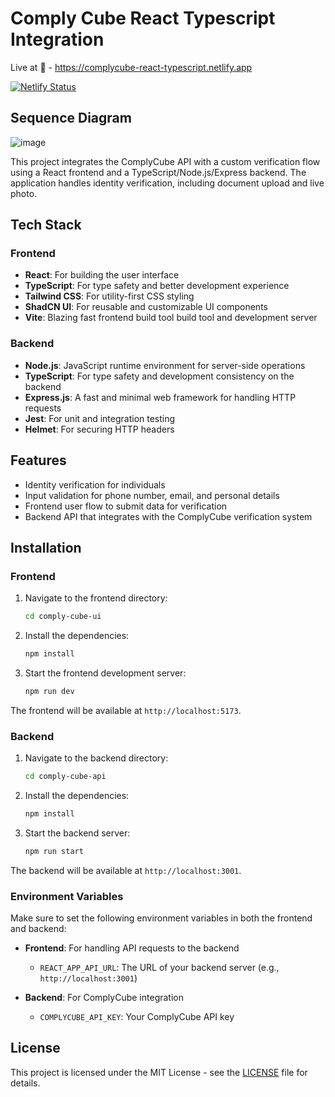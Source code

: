 # Comply Cube React Typescript Integration
Live at 🔴 - https://complycube-react-typescript.netlify.app

[![Netlify Status](https://api.netlify.com/api/v1/badges/7c4f572c-e696-4251-9c10-e6676c90c249/deploy-status)](https://app.netlify.com/sites/complycube-react-typescript/deploys)


## Sequence Diagram
![image](https://github.com/user-attachments/assets/c3d19a98-a542-484c-bac3-9e21235b566a)


This project integrates the ComplyCube API with a custom verification flow using a React frontend and a TypeScript/Node.js/Express backend. The application handles identity verification, including document upload and live photo.

## Tech Stack

### Frontend
- **React**: For building the user interface
- **TypeScript**: For type safety and better development experience
- **Tailwind CSS**: For utility-first CSS styling
- **ShadCN UI**: For reusable and customizable UI components
- **Vite**: Blazing fast frontend build tool build tool and development server

### Backend
- **Node.js**: JavaScript runtime environment for server-side operations
- **TypeScript**: For type safety and development consistency on the backend
- **Express.js**: A fast and minimal web framework for handling HTTP requests
- **Jest**: For unit and integration testing
- **Helmet**: For securing HTTP headers

## Features
- Identity verification for individuals
- Input validation for phone number, email, and personal details
- Frontend user flow to submit data for verification
- Backend API that integrates with the ComplyCube verification system

## Installation

### Frontend
1. Navigate to the frontend directory:
   ```bash
   cd comply-cube-ui
   ```

2. Install the dependencies:
   ```bash
   npm install
   ```

3. Start the frontend development server:
   ```bash
   npm run dev
   ```

The frontend will be available at `http://localhost:5173`.

### Backend
1. Navigate to the backend directory:
   ```bash
   cd comply-cube-api
   ```

2. Install the dependencies:
   ```bash
   npm install
   ```

3. Start the backend server:
   ```bash
   npm run start
   ```

The backend will be available at `http://localhost:3001`.


### Environment Variables

Make sure to set the following environment variables in both the frontend and backend:

- **Frontend**: For handling API requests to the backend
  - `REACT_APP_API_URL`: The URL of your backend server (e.g., `http://localhost:3001`)

- **Backend**: For ComplyCube integration
  - `COMPLYCUBE_API_KEY`: Your ComplyCube API key


## License

This project is licensed under the MIT License - see the [LICENSE](LICENSE) file for details.

